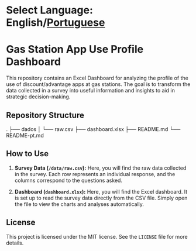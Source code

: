 # Select Language: English/[Portuguese](/README-pt.md)

# Gas Station App Use Profile Dashboard

This repository contains an Excel Dashboard for analyzing the profile of the use of discount/advantage apps at gas stations. The goal is to transform the data collected in a survey into useful information and insights to aid in strategic decision-making.

## Repository Structure
.
├── dados
│   └── raw.csv
├── dashboard.xlsx
├── README.md
└── README-pt.md

## How to Use

1. **Survey Data (`/data/raw.csv`):** Here, you will find the raw data collected in the survey. Each row represents an individual response, and the columns correspond to the questions asked.

2. **Dashboard (`dashboard.xlsx`):** Here, you will find the Excel dashboard. It is set up to read the survey data directly from the CSV file. Simply open the file to view the charts and analyses automatically.

## License

This project is licensed under the MIT license. See the `LICENSE` file for more details.